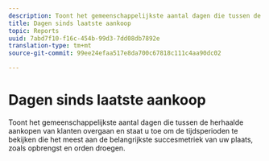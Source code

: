 ```yaml
---
description: Toont het gemeenschappelijkste aantal dagen die tussen de herhaalde aankopen van klanten overgaan en staat u toe om de tijdsperioden te bekijken die het meest aan de belangrijkste succesmetriek van uw plaats, zoals opbrengst en orden droegen.
title: Dagen sinds laatste aankoop
topic: Reports
uuid: 7abd7f10-f16c-454b-99d3-7dd08db7892e
translation-type: tm+mt
source-git-commit: 99ee24efaa517e8da700c67818c111c4aa90dc02

---
```



# Dagen sinds laatste aankoop

Toont het gemeenschappelijkste aantal dagen die tussen de herhaalde aankopen van klanten overgaan en staat u toe om de tijdsperioden te bekijken die het meest aan de belangrijkste succesmetriek van uw plaats, zoals opbrengst en orden droegen.

